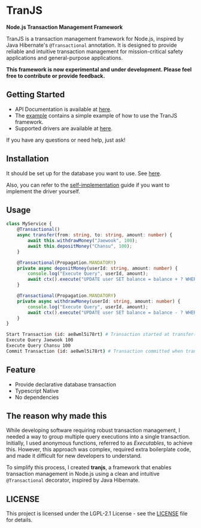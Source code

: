 # TranJS

**Node.js Transaction Management Framework**

TranJS is a transaction management framework for Node.js, inspired by Java Hibernate's `@Transactional` annotation.
It is designed to provide reliable and intuitive transaction management for mission-critical safety applications and general-purpose applications.

**This framework is now experimental and under development. Please feel free to contribute or provide feedback.**

## Getting Started
* API Documentation is available at [here](/docs/api.md).
* The [example](/example) contains a simple example of how to use the TranJS framework.
* Supported drivers are available at [here](/docs/drivers.md).

If you have any questions or need help, just ask!

## Installation

It should be set up for the database you want to use. See [here](/docs/drivers.md).

Also, you can refer to the [self-implementation](/docs/self-implementation.md) guide if you want to implement the driver yourself.

## Usage

```typescript
class MyService {
    @Transactional()
    async transfer(from: string, to: string, amount: number) {
        await this.withdrawMoney("Jaewook", 100);
        await this.depositMoney("Chansu", 100);
    }

    @Transactional(Propagation.MANDATORY)
    private async depositMoney(userId: string, amount: number) {
        console.log("Execute Query", userId, amount);
        await ctx().execute("UPDATE user SET balance = balance + ? WHERE id = ?", [amount, userId]);
    }

    @Transactional(Propagation.MANDATORY)
    private async withdrawMoney(userId: string, amount: number) {
        console.log("Execute Query", userId, amount);
        await ctx().execute("UPDATE user SET balance = balance - ? WHERE id = ?", [amount, userId]);
    }
}
```

```bash
Start Transaction (id: ae8wml5i78rt) # Transaction started at transfer()
Execute Query Jaewook 100
Execute Query Chansu 100
Commit Transaction (id: ae8wml5i78rt) # Transaction committed when transfer() finished
```

## Feature
* Provide declarative database transaction
* Typescript Native
* No dependencies

## The reason why made this
While developing software requiring robust transaction management, I needed a way to group multiple query executions into a single transaction. Initially, I used anonymous functions, referred to as _Executables_, to achieve this. However, this approach was complex, required extra boilerplate code, and made it difficult for new developers to understand.

To simplify this process, I created **tranjs**, a framework that enables transaction management in Node.js using a clean and intuitive `@Transactional` decorator, inspired by Java Hibernate.

## LICENSE

This project is licensed under the LGPL-2.1 License - see the [LICENSE](LICENSE) file for details.